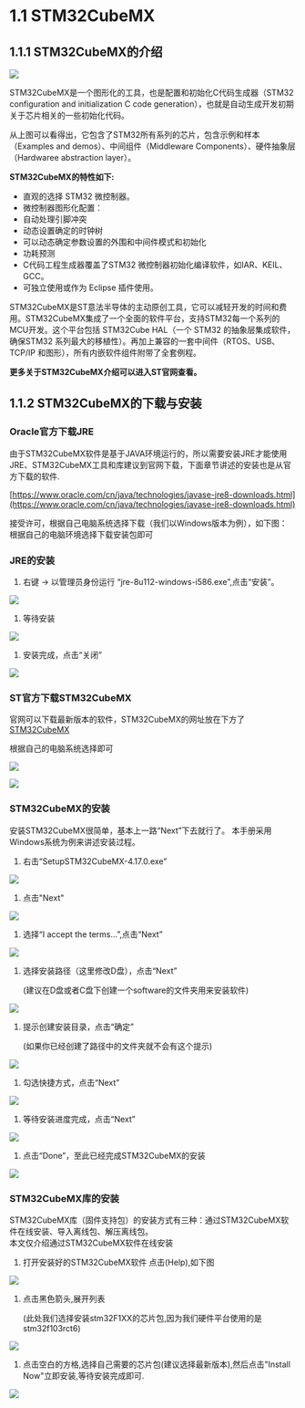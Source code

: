 # 1.1 STM32CubeMX

## 1.1.1 STM32CubeMX的介绍

![](../.gitbook/assets/2021-08-12-18-01-24.png)

STM32CubeMX是一个图形化的工具，也是配置和初始化C代码生成器（STM32 configuration and initialization C code generation），也就是自动生成开发初期关于芯片相关的一些初始化代码。

从上图可以看得出，它包含了STM32所有系列的芯片，包含示例和样本（Examples and demos）、中间组件（Middleware Components）、硬件抽象层（Hardwaree abstraction layer）。

**STM32CubeMX的特性如下:**

* 直观的选择 STM32 微控制器。
* 微控制器图形化配置：
* 自动处理引脚冲突
* 动态设置确定的时钟树
* 可以动态确定参数设置的外围和中间件模式和初始化
* 功耗预测
* C代码工程生成器覆盖了STM32 微控制器初始化编译软件，如IAR、KEIL、GCC。
* 可独立使用或作为 Eclipse 插件使用。

STM32CubeMX是ST意法半导体的主动原创工具，它可以减轻开发的时间和费用。STM32CubeMX集成了一个全面的软件平台，支持STM32每一个系列的MCU开发。这个平台包括 STM32Cube HAL（一个 STM32 的抽象层集成软件，确保STM32 系列最大的移植性）。再加上兼容的一套中间件（RTOS、USB、TCP/IP 和图形），所有内嵌软件组件附带了全套例程。

**更多关于STM32CubeMX介绍可以进入ST官网查看。**

## 1.1.2 STM32CubeMX的下载与安装

### Oracle官方下载JRE

由于STM32CubeMX软件是基于JAVA环境运行的，所以需要安装JRE才能使用\
JRE、STM32CubeMX工具和库建议到官网下载，下面章节讲述的安装也是从官方下载的软件.

[https://www.oracle.com/cn/java/technologies/javase-jre8-downloads.html](https://www.oracle.com/cn/java/technologies/javase-jre8-downloads.html)

接受许可，根据自己电脑系统选择下载（我们以Windows版本为例），如下图：\
根据自己的电脑环境选择下载安装包即可

### JRE的安装

1. 右键 -> 以管理员身份运行 “jre-8u112-windows-i586.exe”,点击“安装”。 &#x20;

![](../.gitbook/assets/2021-08-12-22-53-26.png)

1. 等待安装 &#x20;

![](../.gitbook/assets/2021-08-12-22-53-57.png)

1. 安装完成，点击“关闭” &#x20;

![](../.gitbook/assets/2021-08-12-22-55-08.png)

### ST官方下载STM32CubeMX

官网可以下载最新版本的软件，STM32CubeMX的网址放在下方了\
[STM32CubeMX](https://www.st.com/content/st\_com/en/products/development-tools/software-development-tools/stm32-software-development-tools/stm32-configurators-and-code-generators/stm32cubemx.html#get-software)

根据自己的电脑系统选择即可

![](../.gitbook/assets/2021-08-12-18-48-31.png)

![](../.gitbook/assets/2021-08-12-18-46-07.png)

### STM32CubeMX的安装

安装STM32CubeMX很简单，基本上一路“Next”下去就行了。 本手册采用Windows系统为例来讲述安装过程。

1. 右击“SetupSTM32CubeMX-4.17.0.exe” &#x20;

![](../.gitbook/assets/2021-08-12-23-00-00.png)

1. 点击"Next" &#x20;

![](../.gitbook/assets/2021-08-12-23-00-26.png)

1. 选择“I accept the terms...”,点击“Next”&#x20;

![](../.gitbook/assets/2021-08-12-23-00-45.png)

1.  选择安装路径（这里修改D盘），点击“Next” &#x20;

    (建议在D盘或者C盘下创建一个software的文件夹用来安装软件)&#x20;

![](../.gitbook/assets/2021-08-12-23-03-15.png)

1.  提示创建安装目录，点击“确定”   &#x20;

    (如果你已经创建了路径中的文件夹就不会有这个提示) &#x20;

![](../.gitbook/assets/2021-08-12-23-03-33.png)

1. 勾选快捷方式，点击“Next”&#x20;

![](../.gitbook/assets/2021-08-12-23-04-40.png)

1. 等待安装进度完成，点击“Next” &#x20;

![](../.gitbook/assets/2021-08-12-23-05-06.png)

1. 点击“Done”，至此已经完成STM32CubeMX的安装&#x20;

![](../.gitbook/assets/2021-08-12-23-05-16.png)

### STM32CubeMX库的安装

STM32CubeMX库（固件支持包）的安装方式有三种：通过STM32CubeMX软件在线安装、导入离线包、解压离线包。\
本文仅介绍通过STM32CubeMX软件在线安装

1. 打开安装好的STM32CubeMX软件 点击(Help),如下图 &#x20;

![](../.gitbook/assets/2021-08-14-01-12-27.png)

1.  点击黑色箭头,展开列表 &#x20;

    (此处我们选择安装stm32F1XX的芯片包,因为我们硬件平台使用的是stm32f103rct6)&#x20;

![](../.gitbook/assets/2021-08-14-01-13-36.png)

1. 点击空白的方格,选择自己需要的芯片包(建议选择最新版本),然后点击"Install Now"立即安装,等待安装完成即可.

![](../.gitbook/assets/2021-08-14-01-14-22.png)

